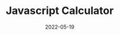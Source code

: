---
date: '2022-05-19'
title: 'Javascript Calculator'
external: 'https://bee-certs-projects.herokuapp.com/calculator'
tech:
  - React
  - Express
  - CSS
  - HTML
  - JavaScript
showInProjects: false
---
